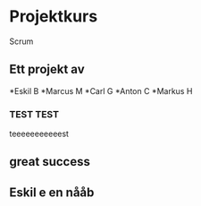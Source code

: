 # Projektkurs
Scrum

## Ett projekt av
*Eskil B
*Marcus M
*Carl G
*Anton C
*Markus H

### TEST TEST
teeeeeeeeeeest

## great success

## Eskil e en nååb 
